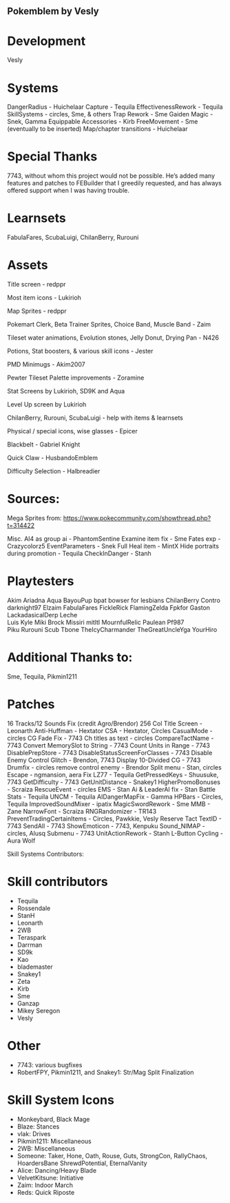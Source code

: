 ## Pokemblem by Vesly

# Development
Vesly


# Systems
DangerRadius - Huichelaar
Capture - Tequila
EffectivenessRework - Tequila
SkillSystems - circles, Sme, & others
Trap Rework - Sme
Gaiden Magic - Snek, Gamma 
Equippable Accessories - Kirb 
FreeMovement - Sme (eventually to be inserted)
Map/chapter transitions - Huichelaar

# Special Thanks
7743, without whom this project would not be possible. He’s added many features and patches to FEBuilder that I greedily requested, and has always offered support when I was having trouble.

# Learnsets 
FabulaFares, ScubaLuigi, ChilanBerry, Rurouni

# Assets

Title screen - redppr 

Most item icons - Lukirioh

Map Sprites - redppr 

Pokemart Clerk, Beta Trainer Sprites, Choice Band, Muscle Band - Zaim

Tileset water animations, Evolution stones, Jelly Donut, Drying Pan - N426

Potions, Stat boosters, & various skill icons - Jester

PMD Minimugs - Akim2007 

Pewter Tileset Palette improvements - Zoramine

Stat Screens by Lukirioh, SD9K and Aqua 

Level Up screen by Lukirioh 

ChilanBerry, Rurouni, ScubaLuigi - help with items & learnsets

Physical / special icons, wise glasses - Epicer

Blackbelt - Gabriel Knight

Quick Claw - HusbandoEmblem

Difficulty Selection - Halbreadier

# Sources:
Mega Sprites from: https://www.pokecommunity.com/showthread.php?t=314422

Misc.
AI4 as group ai - PhantomSentine
Examine item fix - Sme
Fates exp - Crazycolorz5
EventParameters - Snek
Full Heal item - MintX
Hide portraits during promotion - Tequila
CheckInDanger - Stanh

# Playtesters
Akim
Ariadna
Aqua 
BayouPup 
bpat 
bowser for lesbians
ChilanBerry 
Contro 
darknight97 
Elzaim 
FabulaFares 
FickleRick 
FlamingZelda 
Fpkfor 
Gaston
LackadasicalDerp
Leche  
Luis
Kyle 
Miki Brock 
Missiri 
mitltl 
MournfulRelic
Paulean
Pf987  
Piku 
Rurouni 
Scub 
Tbone
TheIcyCharmander 
TheGreatUncleYga 
YourHiro 

# Additional Thanks to: 
Sme, Tequila, Pikmin1211

# Patches



16 Tracks/12 Sounds Fix (credit Agro/Brendor)
256 Col Title Screen - Leonarth
Anti-Huffman - Hextator 
CSA - Hextator, Circles 
CasualMode - circles
CG Fade Fix - 7743
Ch titles as text - circles
CompareTactName - 7743 
Convert MemorySlot to String - 7743 
Count Units in Range - 7743
DisablePrepStore - 7743
DisableStatusScreenForClasses - 7743
Disable Enemy Control Glitch - Brendon, 7743
Display 10-Divided CG - 7743
Drumfix - circles
remove control enemy - Brendor
Split menu - Stan, circles
Escape - ngmansion, aera
Fix LZ77 - Tequila 
GetPressedKeys - Shuusuke, 7743
GetDifficulty - 7743
GetUnitDistance - Snakey1
HigherPromoBonuses - Scraiza 
RescueEvent - circles
EMS - Stan
Ai & LeaderAI fix - Stan
Battle Stats - Tequila
UNCM - Tequila
AIDangerMapFix - Gamma
HPBars - Circles, Tequila 
ImprovedSoundMixer - ipatix
MagicSwordRework - Sme
MMB - Zane
NarrowFont - Scraiza
RNGRandomizer - TR143
PreventTradingCertainItems - Circles, Pawkkie, Vesly 
Reserve Tact TextID - 7743 
SendAll - 7743
ShowEmoticon - 7743, Kenpuku 
Sound_NIMAP - circles, Alusq
Submenu - 7743 
UnitActionRework - Stanh
L-Button Cycling - Aura Wolf




Skill Systems Contributors: 
# Skill contributors

- Tequila
- Rossendale
- StanH
- Leonarth
- 2WB
- Teraspark
- Darrman
- SD9k
- Kao
- blademaster
- Snakey1
- Zeta
- Kirb
- Sme
- Ganzap
- Mikey Seregon
- Vesly 

# Other

- 7743: various bugfixes
- RobertFPY, Pikmin1211, and Snakey1: Str/Mag Split Finalization

# Skill System Icons
- Monkeybard, Black Mage
- Blaze: Stances
- vlak: Drives
- Pikmin1211: Miscellaneous
- 2WB: Miscellaneous
- Someone: Taker, Hone, Oath, Rouse, Guts, StrongCon, RallyChaos, HoardersBane
ShrewdPotential, EternalVanity 
- Alice: Dancing/Heavy Blade 
- VelvetKitsune: Initiative 
- Zaim: Indoor March
- Reds: Quick Riposte

